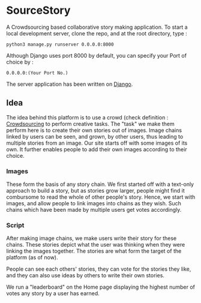 # SourceStory

A Crowdsourcing based collaborative story making application.
To start a local development server, clone the repo, and at the root directory, type :

 `python3 manage.py runserver 0.0.0.0:8000`

Although Django uses port 8000 by default, you can specify your Port of choice by :
  
  `0.0.0.0:(Your Port No.)`


The server application has been written on [Django](https://www.djangoproject.com/).


## Idea

The idea behind this platform is to use a crowd (check definition : [Crowdsourcing](https://en.wikipedia.org/wiki/Crowdsourcing) to perform creative tasks.
The "task" we make them perform here is to create their own stories out of images.
Image chains linked by users can be seen, and grown, by other users, thus leading to multiple stories from an image.
Our site starts off with some images of its own. It further enables people to add their own images according to their choice.

### Images
These form the basis of any story chain. We first started off with a text-only approach to build a story, but as stories grow larger, people might find it combursome to read the whole of other people's story.
Hence, we start with images, and allow people to link images into chains as they wish.
Such chains which have been made by multiple users get votes accordingly. 

### Script
After making image chains, we make users write their story for these chains. These stories depict what the user was thinking when they were linking the images together.
The stories are what form the target of the platform (as of now).

People can see each others' stories, they can vote for the stories they like, and they can also use ideas by others to write their own stories.

We run a "leaderboard" on the Home page displaying the highest number of votes any story by a user has earned.
